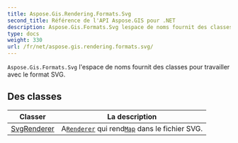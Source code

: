 ```yaml
---
title: Aspose.Gis.Rendering.Formats.Svg
second_title: Référence de l'API Aspose.GIS pour .NET
description: Aspose.Gis.Formats.Svg lespace de noms fournit des classes pour travailler avec le format SVG.
type: docs
weight: 330
url: /fr/net/aspose.gis.rendering.formats.svg/
---
```

`Aspose.Gis.Formats.Svg` l'espace de noms fournit des classes pour travailler avec le format SVG.

## Des classes

| Classer | La description |
| --- | --- |
| [SvgRenderer](./svgrenderer/) | A[`Renderer`](../aspose.gis.rendering/renderer/) qui rend[`Map`](../aspose.gis.rendering/map/) dans le fichier SVG. |


